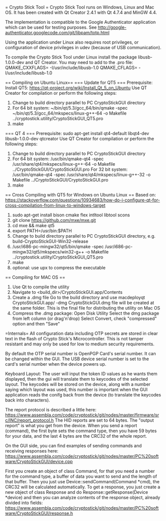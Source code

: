 = Crypto Stick Tool =
Crypto Stick Tool runs on Windows, Linux and Mac OS. It has been created with Qt Creator 2.4.1 with Qt 4.7.4 and MinGW 4.4.

The implementation is compatible to the Google Authenticator application which can be used for testing purposes. See http://google-authenticator.googlecode.com/git/libpam/totp.html

Using the application under Linux also requires root privileges, or configuration of device privileges in udev (because of USB communication).

To compile the Crypto Stick Tool under Linux install the package libusb-1.0.0-dev and QT Creator. You may need to add to the .pro file:
QMAKE_CXXFLAGS= -I/usr/include/libusb-1.0
QMAKE_CFLAGS= -I/usr/include/libusb-1.0

== Compiling on Ubuntu Linux==
=== Update for QT5 ===
Prerequisite: Install QT5: https://qt-project.org/wiki/Install_Qt_5_on_Ubuntu
Use QT Creator for compilation or perform the following steps:
1) Change to build directory parallel to PC CryptoStickGUI directory
2) For 64 bit system: ~/bin/qt/5.3/gcc_64/bin/qmake -spec  ~/bin/qt/5.3/gcc_64/mkspecs/linux-g++-64 -o Makefile ../cryptostick.utility/CryptoStickGUI_QT5.pro
3) make

=== QT 4 ===
Prerequisite: sudo apt-get install qt4-default libqt4-dev libusb-1.0.0-dev qtcreator
Use QT Creator for compilation or perform the following steps:
1) Change to build directory parallel to PC CryptoStickGUI directory
2) For 64 bit system: /usr/bin/qmake-qt4 -spec /usr/share/qt4/mkspecs/linux-g++-64 -o Makefile ../CryptoStickGUI/CryptoStickGUI.pro
For 32 bit system: /usr/bin/qmake-qt4 -spec /usr/share/qt4/mkspecs/linux-g++-32 -o Makefile ../CryptoStickGUI/CryptoStickGUI.pro
3) make

== Cross Compiling with QT5 for Windows on Ubuntu Linux ==
Based on: https://stackoverflow.com/questions/10934683/how-do-i-configure-qt-for-cross-compilation-from-linux-to-windows-target
1) sudo apt-get install bison cmake flex intltool libtool scons
2) git clone https://github.com/mxe/mxe.git
3) cd mxe && make qt5
4) export PATH=<mxe root>/usr/bin:$PATH
5) Change to build directory parallel to PC CryptoStickGUI directory, e.g. build-CryptoStickGUI-Win32-release
6) <mxe root>/usr/i686-pc-mingw32/qt5/bin/qmake -spec <mxe root>/usr/i686-pc-mingw32/qt5/mkspecs/win32-g++ -o Makefile ../cryptostick.utility/CryptoStickGUI_QT5.pro
7) make
8) optional: use upx to compress the executable


== Compiling for MAC OS ==
1) Use Qt to compile the utility
2) Navigate to <build_dir>/CryptoStickGUI.app/Contents
3) Create a .dmg file
   Go to the build directory and use
     macdeployqt CryptoStickGUI.app/ -dmg
   CryptoStickGUI.dmg file will be created at the same folder. This is the final file for distributing the utility on Mac OS
4) Compress the .dmg package:
   Open Disk Utility
   Select the dmg package from left column (or drag'n'drop)
   Select Convert, check "compressed" option and then "Save"

=Internals=
All configuration data including OTP secrets are stored in clear text in the flash of Crypto Stick's Microcontroller. This is not tamper resistant and may only be used for low to medium security requirements.

By default the OTP serial number is OpenPGP Card's serial number. It can be changed within the GUI. The USB device serial number is set to the card's serial number when the device powers up.

Keyboard Layout: The user will input the token ID values as he wants them displayed, then the gui will translate them to keycodes of the selected layout. The keycodes will be stored on the device, along with a number saying which layout was used, this number is important when the GUI application reads the conifg back from the device (to translate the keycodes back into characters).

The report protocol is described a little here:
https://www.assembla.com/code/cryptostick/git/nodes/master/firmware/src/INC/report_protocol.h
The HID reports are set to 64 bytes. The "output report" is what you get from the device. When you send a report (command), the first byte sets the command type, then you have 59 bytes for your data, and the last 4 bytes are the CRC32 of the whole report.

On the GUI side, you can find examples of sending commands and receiving responses here:
https://www.assembla.com/code/cryptostick/git/nodes/master/PC%20software/CryptoStickGUI/device.cpp

First you create an object of class Command, for that you need a number for the command type, a buffer of data you want to send and the length of that buffer. Then you just use Device::sendCommand(Command *cmd), the CRC32 will be calculated automatically.
To get a response, you just create a new object of class Response and do Response::getResponse(Device *device) and then you can analyze contents of the response object, already divided into fields:
https://www.assembla.com/code/cryptostick/git/nodes/master/PC%20software/CryptoStickGUI/response.h


